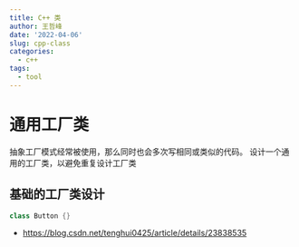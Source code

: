 ```yaml
---
title: C++ 类
author: 王哲峰
date: '2022-04-06'
slug: cpp-class
categories:
  - c++
tags:
  - tool
---
```






# 通用工厂类

抽象工厂模式经常被使用，那么同时也会多次写相同或类似的代码。
设计一个通用的工厂类，以避免重复设计工厂类

## 基础的工厂类设计


```cpp
class Button {}
```




- https://blog.csdn.net/tenghui0425/article/details/23838535

